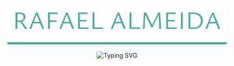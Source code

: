 <div align="center">
<img src="assets/header.svg" alt="Rafael Almeida"/>
</div>

<p align="center">
<img src="https://readme-typing-svg.demolab.com?font=Ysabeau&weight=500&pause=1000&color=4BAA9E&width=435&lines=fullstack+creative+engineer;loves+code+and+inspiring+people;The+Force+is+strong+with+you" alt="Typing SVG" />
</p>

